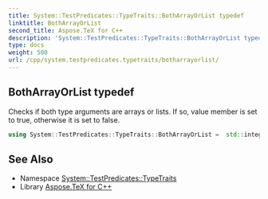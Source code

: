 ```yaml
---
title: System::TestPredicates::TypeTraits::BothArrayOrList typedef
linktitle: BothArrayOrList
second_title: Aspose.TeX for C++
description: 'System::TestPredicates::TypeTraits::BothArrayOrList typedef. Checks if both type arguments are arrays or lists. If so, value member is set to true, otherwise it is set to false in C++.'
type: docs
weight: 500
url: /cpp/system.testpredicates.typetraits/botharrayorlist/
---
```

## BothArrayOrList typedef


Checks if both type arguments are arrays or lists. If so, value member is set to true, otherwise it is set to false.

```cpp
using System::TestPredicates::TypeTraits::BothArrayOrList =  std::integral_constant<bool, (IsArray<T1>::value || IsList<T1>::value) && (IsArray<T2>::value || IsList<T2>::value)>
```


## See Also

* Namespace [System::TestPredicates::TypeTraits](../)
* Library [Aspose.TeX for C++](../../)
